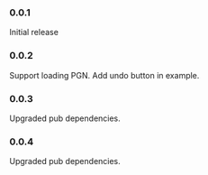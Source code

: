 ### 0.0.1

Initial release

### 0.0.2

Support loading PGN.
Add undo button in example.

### 0.0.3

Upgraded pub dependencies.

### 0.0.4

Upgraded pub dependencies.